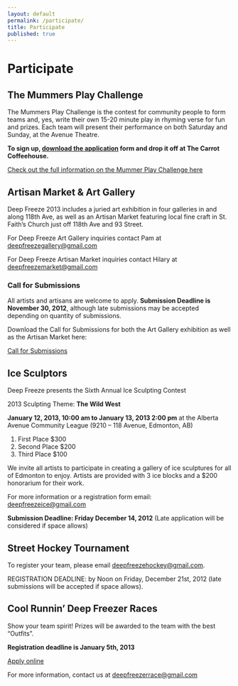```yaml
---
layout: default
permalink: /participate/
title: Participate
published: true
---
```


# Participate

## The Mummers Play Challenge

The Mummers Play Challenge is the contest for community people to form teams and, yes, write their own 15-20 minute play in rhyming verse for fun and prizes. Each team will present their performance on both Saturday and Sunday, at the Avenue Theatre.

**To sign up, [download the application](/wp-content/uploads/2012/12/AAMCEntryForm.pdf) form and drop it off at The Carrot Coffeehouse.**

[Check out the full information on the Mummer Play Challenge here](whats-on/mummers/)

## Artisan Market & Art Gallery

Deep Freeze 2013 includes a juried art exhibition in four galleries in and along 118th Ave, as well as an Artisan Market featuring local fine craft in St. Faith’s Church just off 118th Ave and 93 Street.

For Deep Freeze Art Gallery inquiries contact Pam at <deepfreezegallery@gmail.com>

For Deep Freeze Artisan Market inquiries contact Hilary at <deepfreezemarket@gmail.com>

### Call for Submissions

All artists and artisans are welcome to apply. **Submission Deadline is November 30, 2012**, although late submissions may be accepted depending on quantity of submissions.

Download the Call for Submissions for both the Art Gallery exhibition as well as the Artisan Market here:

[Call for Submissions](/wp-content/uploads/2012/12/Deep-Freeze-2013-Call-to-Enter.pdf)

## Ice Sculptors

Deep Freeze presents the Sixth Annual Ice Sculpting Contest

2013 Sculpting Theme: **The Wild West**

**January 12, 2013, 10:00 am to January 13, 2013 2:00 pm** at the Alberta Avenue Community League (9210 – 118 Avenue, Edmonton, AB)

1. First Place $300
1. Second Place $200
1. Third Place $100

We invite all artists to participate in creating a gallery of ice sculptures for all of Edmonton to enjoy.  Artists are provided with 3 ice blocks and a $200 honorarium for their work.

For more information or a registration form email: <deepfreezeice@gmail.com>

**Submission Deadline: Friday December 14, 2012** (Late application will be considered if space allows)

## Street Hockey Tournament

To register your team, please email <deepfreezehockey@gmail.com>.

REGISTRATION DEADLINE: by Noon on Friday, December 21st, 2012 (late submissions will be accepted if space allows).

## Cool Runnin’ Deep Freezer Races

Show your team spirit! Prizes will be awarded to the team with the best “Outfits”.

**Registration deadline is January 5th, 2013**

[Apply online](/get-involved/participate/cool-runnin-race/)

For more information, contact us at <deepfreezerrace@gmail.com>
